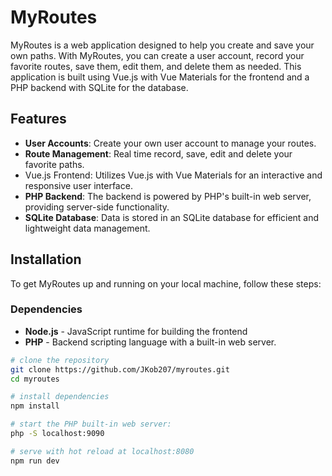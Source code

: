 # MyRoutes

MyRoutes is a web application designed to help you create and save your own paths. With MyRoutes, you can create a user account, record your favorite routes, save them, edit them, and delete them as needed. This application is built using Vue.js with Vue Materials for the frontend and a PHP backend with SQLite for the database.

## Features
- **User Accounts**: Create your own user account to manage your routes.
- **Route Management**: Real time record, save, edit and delete your favorite paths.
- Vue.js Frontend: Utilizes Vue.js with Vue Materials for an interactive and responsive user interface.
- **PHP Backend**: The backend is powered by PHP's built-in web server, providing server-side functionality.
- **SQLite Database**: Data is stored in an SQLite database for efficient and lightweight data management.

## Installation
To get MyRoutes up and running on your local machine, follow these steps:

### Dependencies
- **Node.js** - JavaScript runtime for building the frontend
- **PHP** - Backend scripting language with a built-in web server.

``` bash
# clone the repository
git clone https://github.com/JKob207/myroutes.git
cd myroutes

# install dependencies
npm install

# start the PHP built-in web server:
php -S localhost:9090

# serve with hot reload at localhost:8080
npm run dev

